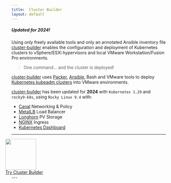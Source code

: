 ```yaml
---
title:  Cluster Builder
layout: default
---
```


##### Updated for 2024!

Using only freely available tools and only an annotated Ansible inventory file [cluster-builder](https://github.com/ids/cluster-builder) enables the configuration and deployment of Kubernetes clusters to vSphere/ESXi hypervisors and local VMware Workstation/Fusion Pro environments.

> One command... and the cluster is deployed!

<script id="asciicast-r6irOhfrbkTKvdo7SlVbGEyUL" src="https://asciinema.org/a/r6irOhfrbkTKvdo7SlVbGEyUL.js"  async data-autoplay="true" data-rows="41" data-theme="solarized-dark" data-size="small" data-speed="5"></script>

<script
  src="https://code.jquery.com/jquery-3.3.1.min.js"
  integrity="sha256-FgpCb/KJQlLNfOu91ta32o/NMZxltwRo8QtmkMRdAu8="
  crossorigin="anonymous"></script>

[cluster-builder](https://github.com/ids/cluster-builder) uses [Packer](https://www.packer.io), [Ansible](https://www.ansible.com),  Bash and VMware tools to deploy [Kubernetes kubeadm clusters](https://kubernetes.io/docs/setup/production-environment/tools/kubeadm/create-cluster-kubeadm/) into VMware environments.  

[cluster-builder](https://github.com/ids/cluster-builder) has been updated for __2024__ with `Kubernetes 1.29` and `rocky9-k8s`, using `Rocky Linux 9.4` with:

- [Canal](https://docs.tigera.io/calico/latest/getting-started/kubernetes/flannel/install-for-flannel) Networking & Policy
- [MetalLB](https://metallb.universe.tf) Load Balancer
- [Longhorn](https://longhorn.io/) PV Storage
- [NGINX](https://github.com/kubernetes/ingress-nginx) Ingress
- [Kubernetes Dashboard](https://kubernetes.io/docs/tasks/access-application-cluster/web-ui-dashboard/)


---
<div class="center" style="margin-left: -20px;">
<img style="width: 100px;box-shadow:none;margin-bottom:0px" src="/assets/images/cbLogo2-100.png" >
</div>
<div class="center" style="margin-left: -20px;">
<a id="try-cb-link" href="https://github.com/ids/cluster-builder">Try Cluster Builder</a>
</div>
---
<style>

</style>